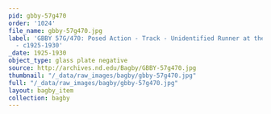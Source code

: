 ```yaml
---
pid: gbby-57g470
order: '1024'
file_name: gbby-57g470.jpg
label: 'GBBY 57G/470: Posed Action - Track - Unidentified Runner at the Starting Line
  - c1925-1930'
_date: 1925-1930
object_type: glass plate negative
source: http://archives.nd.edu/Bagby/GBBY-57g470.jpg
thumbnail: "/_data/raw_images/bagby/gbby-57g470.jpg"
full: "/_data/raw_images/bagby/gbby-57g470.jpg"
layout: bagby_item
collection: bagby
---
```

